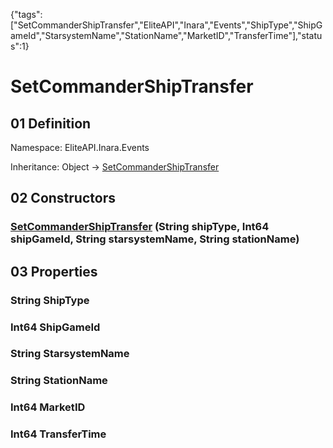 {"tags":["SetCommanderShipTransfer","EliteAPI","Inara","Events","ShipType","ShipGameId","StarsystemName","StationName","MarketID","TransferTime"],"status":1}

# SetCommanderShipTransfer

## 01 Definition

Namespace: <span class='code'>EliteAPI.Inara.Events</span>

Inheritance: <span class='code'>Object</span> → <span class='code'>[SetCommanderShipTransfer](../../../EliteAPI/Inara/Events/SetCommanderShipTransfer.html)</span>

## 02 Constructors

### <span class='code'>[SetCommanderShipTransfer](../../../EliteAPI/Inara/Events/SetCommanderShipTransfer.html)</span> (<span class='code'>String</span> shipType, <span class='code'>Int64</span> shipGameId, <span class='code'>String</span> starsystemName, <span class='code'>String</span> stationName)

## 03 Properties

### <span class='code'>String</span> ShipType

### <span class='code'>Int64</span> ShipGameId

### <span class='code'>String</span> StarsystemName

### <span class='code'>String</span> StationName

### <span class='code'>Int64</span> MarketID

### <span class='code'>Int64</span> TransferTime

